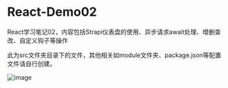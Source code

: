 # React-Demo02
React学习笔记02，内容包括Strapi仪表盘的使用、异步请求await处理、增删查改、自定义钩子等操作

此为src文件夹目录下的文件，其他相关如module文件夹、package.json等配置文件请自行创建。


![image](https://user-images.githubusercontent.com/114422586/202085035-902ab368-1e4e-4dfb-b1df-26dc6d43c35d.png)
